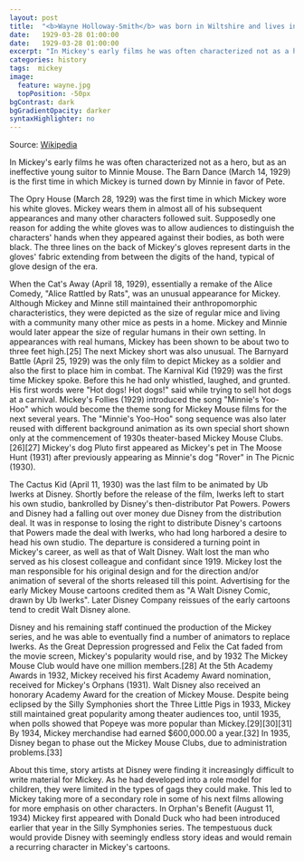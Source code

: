```yaml
---
layout: post
title:  "<b>Wayne Holloway-Smith</b> was born in Wiltshire and lives in London. He received his PhD from Brunel University in 2015, where he now occasionally teaches. His poems have appeared in or are forthcoming from Poetry, Poetry London, Oxford Poetry and Best British Poetry 2013. His pocketbook, Beloved, in case you’ve been wondering was published by Donut Press in 2011. He co-edits online journal Poems in Which. Alarum, his first full-length collection, will be published by Bloodaxe in 2017."
date:   1929-03-28 01:00:00
date:   1929-03-28 01:00:00
excerpt: "In Mickey's early films he was often characterized not as a hero, but as an ineffective young suitor to Minnie Mouse..."
categories: history
tags:  mickey
image:
  feature: wayne.jpg
  topPosition: -50px
bgContrast: dark
bgGradientOpacity: darker
syntaxHighlighter: no
---
```

Source: [Wikipedia](https://en.wikipedia.org/wiki/Mickey_Mouse)

In Mickey's early films he was often characterized not as a hero, but as an ineffective young suitor to Minnie Mouse. The Barn Dance (March 14, 1929) is the first time in which Mickey is turned down by Minnie in favor of Pete.

The Opry House (March 28, 1929) was the first time in which Mickey wore his white gloves. Mickey wears them in almost all of his subsequent appearances and many other characters followed suit. Supposedly one reason for adding the white gloves was to allow audiences to distinguish the characters' hands when they appeared against their bodies, as both were black. The three lines on the back of Mickey's gloves represent darts in the gloves' fabric extending from between the digits of the hand, typical of glove design of the era.

When the Cat's Away (April 18, 1929), essentially a remake of the Alice Comedy, "Alice Rattled by Rats", was an unusual appearance for Mickey. Although Mickey and Minne still maintained their anthropomorphic characteristics, they were depicted as the size of regular mice and living with a community many other mice as pests in a home. Mickey and Minnie would later appear the size of regular humans in their own setting. In appearances with real humans, Mickey has been shown to be about two to three feet high.[25] The next Mickey short was also unusual. The Barnyard Battle (April 25, 1929) was the only film to depict Mickey as a soldier and also the first to place him in combat. The Karnival Kid (1929) was the first time Mickey spoke. Before this he had only whistled, laughed, and grunted. His first words were "Hot dogs! Hot dogs!" said while trying to sell hot dogs at a carnival. Mickey's Follies (1929) introduced the song "Minnie's Yoo-Hoo" which would become the theme song for Mickey Mouse films for the next several years. The "Minnie's Yoo-Hoo" song sequence was also later reused with different background animation as its own special short shown only at the commencement of 1930s theater-based Mickey Mouse Clubs.[26][27] Mickey's dog Pluto first appeared as Mickey's pet in The Moose Hunt (1931) after previously appearing as Minnie's dog "Rover" in The Picnic (1930).

The Cactus Kid (April 11, 1930) was the last film to be animated by Ub Iwerks at Disney. Shortly before the release of the film, Iwerks left to start his own studio, bankrolled by Disney's then-distributor Pat Powers. Powers and Disney had a falling out over money due Disney from the distribution deal. It was in response to losing the right to distribute Disney's cartoons that Powers made the deal with Iwerks, who had long harbored a desire to head his own studio. The departure is considered a turning point in Mickey's career, as well as that of Walt Disney. Walt lost the man who served as his closest colleague and confidant since 1919. Mickey lost the man responsible for his original design and for the direction and/or animation of several of the shorts released till this point. Advertising for the early Mickey Mouse cartoons credited them as "A Walt Disney Comic, drawn by Ub Iwerks". Later Disney Company reissues of the early cartoons tend to credit Walt Disney alone.

Disney and his remaining staff continued the production of the Mickey series, and he was able to eventually find a number of animators to replace Iwerks. As the Great Depression progressed and Felix the Cat faded from the movie screen, Mickey's popularity would rise, and by 1932 The Mickey Mouse Club would have one million members.[28] At the 5th Academy Awards in 1932, Mickey received his first Academy Award nomination, received for Mickey's Orphans (1931). Walt Disney also received an honorary Academy Award for the creation of Mickey Mouse. Despite being eclipsed by the Silly Symphonies short the Three Little Pigs in 1933, Mickey still maintained great popularity among theater audiences too, until 1935, when polls showed that Popeye was more popular than Mickey.[29][30][31] By 1934, Mickey merchandise had earned $600,000.00 a year.[32] In 1935, Disney began to phase out the Mickey Mouse Clubs, due to administration problems.[33]

About this time, story artists at Disney were finding it increasingly difficult to write material for Mickey. As he had developed into a role model for children, they were limited in the types of gags they could make. This led to Mickey taking more of a secondary role in some of his next films allowing for more emphasis on other characters. In Orphan's Benefit (August 11, 1934) Mickey first appeared with Donald Duck who had been introduced earlier that year in the Silly Symphonies series. The tempestuous duck would provide Disney with seemingly endless story ideas and would remain a recurring character in Mickey's cartoons.
